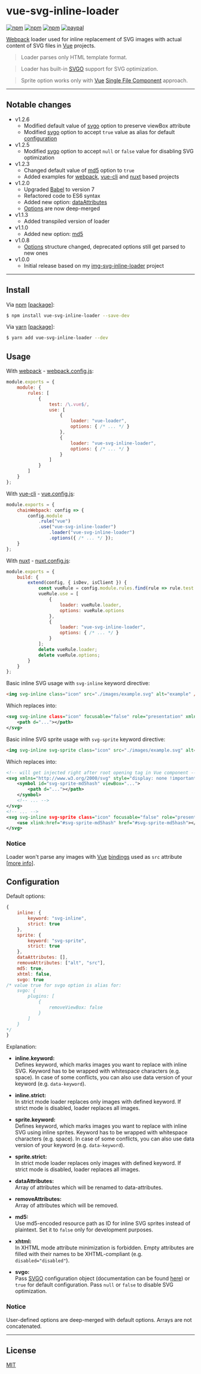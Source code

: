 # vue-svg-inline-loader

[![npm](https://img.shields.io/npm/v/vue-svg-inline-loader.svg?style=flat)](https://www.npmjs.com/package/vue-svg-inline-loader)
[![npm](https://img.shields.io/npm/dt/vue-svg-inline-loader.svg?style=flat)](https://www.npmjs.com/package/vue-svg-inline-loader)
[![npm](https://img.shields.io/npm/l/vue-svg-inline-loader.svg?style=flat)](https://www.npmjs.com/package/vue-svg-inline-loader)
[![paypal](https://img.shields.io/badge/donate-paypal-blue.svg?colorB=0070ba&style=flat)](https://paypal.me/oliverfindl)

[Webpack](https://github.com/webpack/webpack) loader used for inline replacement of SVG images with actual content of SVG files in [Vue](https://github.com/vuejs/vue) projects.

> Loader parses only HTML template format.

> Loader has built-in [SVGO][SVGO] support for SVG optimization.

> Sprite option works only with [Vue](https://github.com/vuejs/vue) [Single File Component](https://vuejs.org/guide/single-file-components.html) approach.

---

## Notable changes
* v1.2.6
	* Modified default value of [svgo](#configuration) option to preserve viewBox attribute
	* Modified [svgo](#configuration) option to accept `true` value as alias for default [configuration]((#configuration))
* v1.2.5
	* Modified [svgo](#configuration) option to accept `null` or `false` value for disabling SVG optimization
* v1.2.3
	* Changed default value of [md5](#configuration) option to `true`
	* Added examples for [webpack](https://github.com/oliverfindl/vue-svg-inline-loader/tree/master/examples/webpack), [vue-cli](https://github.com/oliverfindl/vue-svg-inline-loader/tree/master/examples/vue-cli) and [nuxt](https://github.com/oliverfindl/vue-svg-inline-loader/tree/master/examples/nuxt) based projects
* v1.2.0
	* Upgraded [Babel](https://github.com/babel/babel) to version 7
	* Refactored code to ES6 syntax
	* Added new option: [dataAttributes](#configuration)
	* [Options](#configuration) are now deep-merged
* v1.1.3
	* Added transpiled version of loader
* v1.1.0
	* Added new option: [md5](#configuration)
* v1.0.8
	* [Options](#configuration) structure changed, deprecated options still get parsed to new ones
* v1.0.0
	* Initial release based on my [img-svg-inline-loader](https://github.com/oliverfindl/img-svg-inline-loader) project

---

## Install

Via [npm](https://npmjs.com/) [[package](https://www.npmjs.com/package/vue-svg-inline-loader)]:
```bash
$ npm install vue-svg-inline-loader --save-dev
```

Via [yarn](https://yarnpkg.com/en/) [[package](https://yarnpkg.com/en/package/vue-svg-inline-loader)]:
```bash
$ yarn add vue-svg-inline-loader --dev
```

## Usage

With [webpack](https://webpack.js.org/) - [webpack.config.js](https://webpack.js.org/concepts/loaders/#configuration):
```javascript
module.exports = {
	module: {
		rules: [
			{
				test: /\.vue$/,
				use: [
					{
						loader: "vue-loader",
						options: { /* ... */ }
					},
					{
						loader: "vue-svg-inline-loader",
						options: { /* ... */ }
					}
				]
			}
		]
	}
};
```

With [vue-cli](https://cli.vuejs.org/) - [vue.config.js](https://cli.vuejs.org/guide/webpack.html#chaining-advanced):
```javascript
module.exports = {
	chainWebpack: config => {
		config.module
			.rule("vue")
			.use("vue-svg-inline-loader")
				.loader("vue-svg-inline-loader")
				.options({ /* ... */ });
	}
};
```

With [nuxt](https://nuxtjs.org/) - [nuxt.config.js](https://nuxtjs.org/faq/extend-webpack#how-to-extend-webpack-config-):
```javascript
module.exports = {
	build: {
		extend(config, { isDev, isClient }) {
			const vueRule = config.module.rules.find(rule => rule.test.test(".vue"));
			vueRule.use = [
				{
					loader: vueRule.loader,
					options: vueRule.options
				},
				{
					loader: "vue-svg-inline-loader",
					options: { /* ... */ }
				}
			];
			delete vueRule.loader;
			delete vueRule.options;
		}
	}
};
```

Basic inline SVG usage with `svg-inline` keyword directive:
```html
<img svg-inline class="icon" src="./images/example.svg" alt="example" />
```

Which replaces into:
```xml
<svg svg-inline class="icon" focusable="false" role="presentation" xmlns="http://www.w3.org/2000/svg" viewBox="...">
	<path d="..."></path>
</svg>
```

Basic inline SVG sprite usage with `svg-sprite` keyword directive:
```html
<img svg-inline svg-sprite class="icon" src="./images/example.svg" alt="example" />
```

Which replaces into:
```xml
<!-- will get injected right after root opening tag in Vue component -->
<svg xmlns="http://www.w3.org/2000/svg" style="display: none !important;">
	<symbol id="svg-sprite-md5hash" viewBox="...">
		<path d="..."></path>
	</symbol>
	<!-- ... -->
</svg>
<!-- ... -->
<svg svg-inline svg-sprite class="icon" focusable="false" role="presentation" xmlns="http://www.w3.org/2000/svg" xmlns:xlink="http://www.w3.org/1999/xlink">
	<use xlink:href="#svg-sprite-md5hash" href="#svg-sprite-md5hash"></use>
</svg>
```

### Notice

Loader won't parse any images with [Vue](https://github.com/vuejs/vue) [bindings](https://vuejs.org/v2/guide/class-and-style.html) used as `src` attribute [[more info](https://github.com/oliverfindl/vue-svg-inline-loader/issues/2)].

## Configuration

Default options:
```javascript
{
	inline: {
		keyword: "svg-inline",
		strict: true
	},
	sprite: {
		keyword: "svg-sprite",
		strict: true
	},
	dataAttributes: [],
	removeAttributes: ["alt", "src"],
	md5: true,
	xhtml: false,
	svgo: true
/* value true for svgo option is alias for:
	svgo: {
		plugins: [
			{
				removeViewBox: false
			}
		]
	}
*/
}
```
Explanation:
* **inline.keyword:**  
Defines keyword, which marks images you want to replace with inline SVG. Keyword has to be wrapped with whitespace characters (e.g. space). 
In case of some conflicts, you can also use data version of your keyword (e.g. `data-keyword`).

* **inline.strict:**  
In strict mode loader replaces only images with defined keyword. If strict mode is disabled, loader replaces all images.

* **sprite.keyword:**  
Defines keyword, which marks images you want to replace with inline SVG using inline sprites. Keyword has to be wrapped with whitespace characters (e.g. space). 
In case of some conflicts, you can also use data version of your keyword (e.g. `data-keyword`).

* **sprite.strict:**  
In strict mode loader replaces only images with defined keyword. If strict mode is disabled, loader replaces all images.

* **dataAttributes:**  
Array of attributes which will be renamed to data-attributes.

* **removeAttributes:**  
Array of attributes which will be removed.

* **md5:**  
Use md5-encoded resource path as ID for inline SVG sprites instead of plaintext. Set it to `false` only for development purposes.

* **xhtml:**  
In XHTML mode attribute minimization is forbidden. Empty attributes are filled with their names to be XHTML-compliant (e.g. `disabled="disabled"`).

* **svgo:**  
Pass [SVGO][SVGO] configuration object (documentation can be found [here][SVGO]) or `true` for default configuration. Pass `null` or `false` to disable SVG optimization.

### Notice

User-defined options are deep-merged with default options. Arrays are not concatenated.

---

## License

[MIT](http://opensource.org/licenses/MIT)

[SVGO]: https://github.com/svg/svgo
